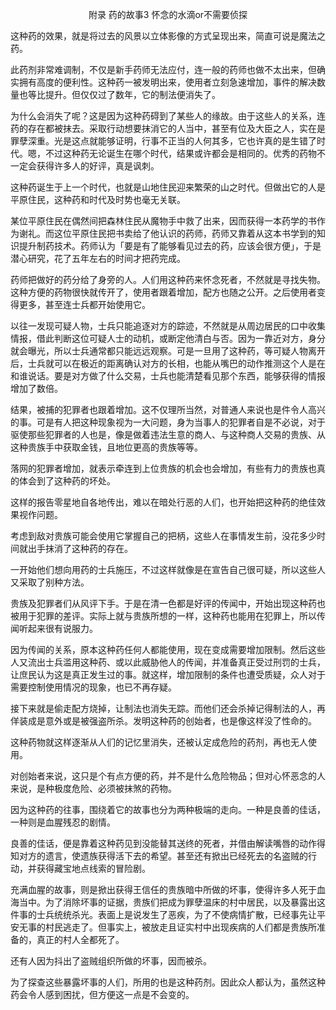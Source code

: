 <p align="center">附录 药的故事3 怀念的水滴or不需要侦探</p>

这种药的效果，就是将过去的风景以立体影像的方式呈现出来，简直可说是魔法之药。

此药剂非常难调制，不仅是新手药师无法应付，连一般的药师也做不太出来，但确实拥有高度的便利性。这种药一被发明出来，使用者立刻急速增加，事件的解决数量也等比提升。但仅仅过了数年，它的制法便消失了。

为什么会消失了呢？这是因为这种药碍到了某些人的缘故。由于这些人的关系，连药的存在都被抹去。采取行动想要抹消它的人当中，甚至有位及大臣之人，实在是罪孽深重。光是这点就能够证明，行事不正当的人何其多，它也许真的是生错了时代。嗯，不过这种药无论诞生在哪个时代，结果或许都会是相同的。优秀的药物不一定会获得许多人的好评，真是讽刺。

这种药诞生于上一个时代，也就是山地住民迎来繁荣的山之时代。但做出它的人是平原住民，这种药和时代及时势也毫无关联。

某位平原住民在偶然间把森林住民从魔物手中救了出来，因而获得一本药学的书作为谢礼。而这位平原住民把书卖给了他认识的药师，药师又靠着从这本书学到的知识提升制药技术。药师认为「要是有了能够看见过去的药，应该会很方便」，于是潜心研究，花了五年左右的时间才把药完成。

药师把做好的药分给了身旁的人。人们用这种药来怀念死者，不然就是寻找失物。这种方便的药物很快就传开了，使用者跟着增加，配方也随之公开。之后使用者变得更多，甚至连士兵都开始使用它。

以往一发现可疑人物，士兵只能追逐对方的踪迹，不然就是从周边居民的口中收集情报，借此判断这位可疑人士的动机，或断定他清白与否。因为一靠近对方，身分就会曝光，所以士兵通常都只能远远观察。可是一旦用了这种药，等可疑人物离开后，士兵就可以在极近的距离确认对方的长相，也能从嘴巴的动作推测这个人是在和谁说话。要是对方做了什么交易，士兵也能清楚看见那个东西，能够获得的情报增加了数倍。

结果，被捕的犯罪者也跟着增加。这不仅理所当然，对普通人来说也是件令人高兴的事。可是有人把这种现象视为一大问题，身为当事人的犯罪者自是不必说，对于驱使那些犯罪者的人也是，像是做着违法生意的商人、与这种商人交易的贵族、从这种贵族手中获取金钱，且地位更高的贵族等等。

落网的犯罪者增加，就表示牵连到上位贵族的机会也会增加，有些有力的贵族也真的体会到了这种药的坏处。

这样的报告零星地自各地传出，难以在暗处行恶的人们，也开始把这种药的绝佳效果视作问题。

考虑到敌对贵族可能会使用它掌握自己的把柄，这些人在事情发生前，没花多少时间就出手抹消了这种药的存在。

一开始他们想向用药的士兵施压，不过这样就像是在宣告自己很可疑，所以这些人又采取了别种方法。

贵族及犯罪者们从风评下手。于是在清一色都是好评的传闻中，开始出现这种药也被用于犯罪的差评。实际上就与贵族所想的一样，这种药也能用在犯罪上，所以传闻听起来很有说服力。

因为传闻的关系，原本这种药任何人都能使用，现在变成需要增加限制。然后这些人又流出士兵滥用这种药、或以此威胁他人的传闻，并准备真正受过刑罚的士兵，让庶民认为这是真正发生过的事。就这样，增加限制的条件也遭受质疑，众人对于需要控制使用情况的现象，也已不再存疑。

接下来就是偷走配方烧掉，让制法也消失无踪。而他们还会杀掉记得制法的人，再佯装成是意外或是被强盗所杀。发明这种药的创始者，也是像这样没了性命的。

这种药物就这样逐渐从人们的记忆里消失，还被认定成危险的药剂，再也无人使用。

对创始者来说，这只是个有点方便的药，并不是什么危险物品；但对心怀恶念的人来说，是种极度危险、必须被抹煞的药物。

因为这种药的往事，围绕着它的故事也分为两种极端的走向。一种是良善的佳话，一种则是血腥残忍的剧情。

良善的佳话，便是靠着这种药见到没能替其送终的死者，并借由解读嘴唇的动作得知对方的遗言，使遗族获得活下去的希望。甚至还有掀出已经死去的名盗贼的行动，并获得藏宝地点线索的冒险剧。

充满血腥的故事，则是掀出获得王信任的贵族暗中所做的坏事，使得许多人死于血海当中。为了消除坏事的证据，贵族们把成为罪孽温床的村中居民，以及暴露出这件事的士兵统统杀光。表面上是说发生了恶疾，为了不使病情扩散，已经事先让平安无事的村民逃走了。但事实上，被放走且证实村中出现疾病的人们都是贵族所准备的，真正的村人全都死了。

还有人因为抖出了盗贼组织所做的坏事，因而被杀。

为了探查这些暴露坏事的人们，所用的也是这种药剂。因此众人都认为，虽然这种药会令人感到困扰，但方便这一点是不会变的。

